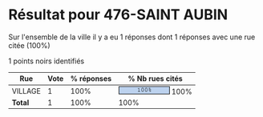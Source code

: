 # Résultat pour 476-SAINT AUBIN

Sur l'ensemble de la ville il y a eu 1 réponses dont 1 réponses avec une rue citée (100%)

1 points noirs identifiés

| Rue | Vote | % réponses | % Nb rues cités|
|-----|------|------------|----------------|
| VILLAGE | 1 | 100% | <img src="../../img/bar_100.gif" />&nbsp;100%|
| **Total** | 1 | 100% | 100%|
